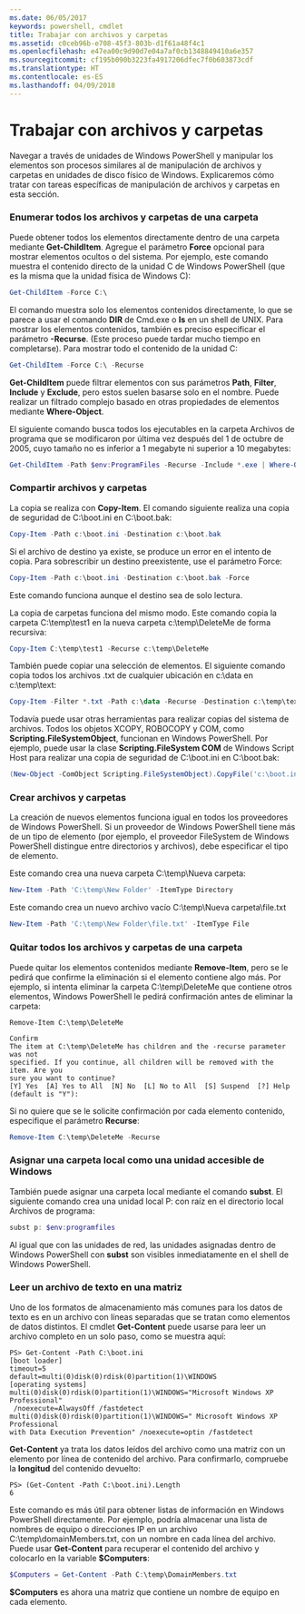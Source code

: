 ```yaml
---
ms.date: 06/05/2017
keywords: powershell, cmdlet
title: Trabajar con archivos y carpetas
ms.assetid: c0ceb96b-e708-45f3-803b-d1f61a48f4c1
ms.openlocfilehash: e47ea00c9d90d7e04a7af0cb1348849410a6e357
ms.sourcegitcommit: cf195b090b3223fa4917206dfec7f0b603873cdf
ms.translationtype: HT
ms.contentlocale: es-ES
ms.lasthandoff: 04/09/2018
---
```

# <a name="working-with-files-and-folders"></a>Trabajar con archivos y carpetas

Navegar a través de unidades de Windows PowerShell y manipular los elementos son procesos similares al de manipulación de archivos y carpetas en unidades de disco físico de Windows. Explicaremos cómo tratar con tareas específicas de manipulación de archivos y carpetas en esta sección.

### <a name="listing-all-the-files-and-folders-within-a-folder"></a>Enumerar todos los archivos y carpetas de una carpeta

Puede obtener todos los elementos directamente dentro de una carpeta mediante **Get-ChildItem**. Agregue el parámetro **Force** opcional para mostrar elementos ocultos o del sistema. Por ejemplo, este comando muestra el contenido directo de la unidad C de Windows PowerShell (que es la misma que la unidad física de Windows C):

```powershell
Get-ChildItem -Force C:\
```

El comando muestra solo los elementos contenidos directamente, lo que se parece a usar el comando **DIR** de Cmd.exe o **ls** en un shell de UNIX. Para mostrar los elementos contenidos, también es preciso especificar el parámetro **-Recurse**. (Este proceso puede tardar mucho tiempo en completarse). Para mostrar todo el contenido de la unidad C:

```powershell
Get-ChildItem -Force C:\ -Recurse
```

**Get-ChildItem** puede filtrar elementos con sus parámetros **Path**, **Filter**, **Include** y **Exclude**, pero estos suelen basarse solo en el nombre. Puede realizar un filtrado complejo basado en otras propiedades de elementos mediante **Where-Object**.

El siguiente comando busca todos los ejecutables en la carpeta Archivos de programa que se modificaron por última vez después del 1 de octubre de 2005, cuyo tamaño no es inferior a 1 megabyte ni superior a 10 megabytes:

```powershell
Get-ChildItem -Path $env:ProgramFiles -Recurse -Include *.exe | Where-Object -FilterScript {($_.LastWriteTime -gt '2005-10-01') -and ($_.Length -ge 1mb) -and ($_.Length -le 10mb)}
```

### <a name="copying-files-and-folders"></a>Compartir archivos y carpetas

La copia se realiza con **Copy-Item**. El comando siguiente realiza una copia de seguridad de C:\\boot.ini en C:\\boot.bak:

```powershell
Copy-Item -Path c:\boot.ini -Destination c:\boot.bak
```

Si el archivo de destino ya existe, se produce un error en el intento de copia. Para sobrescribir un destino preexistente, use el parámetro Force:

```powershell
Copy-Item -Path c:\boot.ini -Destination c:\boot.bak -Force
```

Este comando funciona aunque el destino sea de solo lectura.

La copia de carpetas funciona del mismo modo. Este comando copia la carpeta C:\\temp\\test1 en la nueva carpeta c:\\temp\\DeleteMe de forma recursiva:

```powershell
Copy-Item C:\temp\test1 -Recurse c:\temp\DeleteMe
```

También puede copiar una selección de elementos. El siguiente comando copia todos los archivos .txt de cualquier ubicación en c:\\data en c:\\temp\\text:

```powershell
Copy-Item -Filter *.txt -Path c:\data -Recurse -Destination c:\temp\text
```

Todavía puede usar otras herramientas para realizar copias del sistema de archivos. Todos los objetos XCOPY, ROBOCOPY y COM, como **Scripting.FileSystemObject**, funcionan en Windows PowerShell. Por ejemplo, puede usar la clase **Scripting.FileSystem COM** de Windows Script Host para realizar una copia de seguridad de C:\\boot.ini en C:\\boot.bak:

```powershell
(New-Object -ComObject Scripting.FileSystemObject).CopyFile('c:\boot.ini', 'c:\boot.bak')
```

### <a name="creating-files-and-folders"></a>Crear archivos y carpetas

La creación de nuevos elementos funciona igual en todos los proveedores de Windows PowerShell. Si un proveedor de Windows PowerShell tiene más de un tipo de elemento (por ejemplo, el proveedor FileSystem de Windows PowerShell distingue entre directorios y archivos), debe especificar el tipo de elemento.

Este comando crea una nueva carpeta C:\\temp\\Nueva carpeta:

```powershell
New-Item -Path 'C:\temp\New Folder' -ItemType Directory
```

Este comando crea un nuevo archivo vacío C:\\temp\\Nueva carpeta\\file.txt

```powershell
New-Item -Path 'C:\temp\New Folder\file.txt' -ItemType File
```

### <a name="removing-all-files-and-folders-within-a-folder"></a>Quitar todos los archivos y carpetas de una carpeta

Puede quitar los elementos contenidos mediante **Remove-Item**, pero se le pedirá que confirme la eliminación si el elemento contiene algo más. Por ejemplo, si intenta eliminar la carpeta C:\\temp\\DeleteMe que contiene otros elementos, Windows PowerShell le pedirá confirmación antes de eliminar la carpeta:

```
Remove-Item C:\temp\DeleteMe

Confirm
The item at C:\temp\DeleteMe has children and the -recurse parameter was not
specified. If you continue, all children will be removed with the item. Are you
sure you want to continue?
[Y] Yes  [A] Yes to All  [N] No  [L] No to All  [S] Suspend  [?] Help
(default is "Y"):
```

Si no quiere que se le solicite confirmación por cada elemento contenido, especifique el parámetro **Recurse**:

```powershell
Remove-Item C:\temp\DeleteMe -Recurse
```

### <a name="mapping-a-local-folder-as-a-windows-accessible-drive"></a>Asignar una carpeta local como una unidad accesible de Windows

También puede asignar una carpeta local mediante el comando **subst**. El siguiente comando crea una unidad local P: con raíz en el directorio local Archivos de programa:

```powershell
subst p: $env:programfiles
```

Al igual que con las unidades de red, las unidades asignadas dentro de Windows PowerShell con **subst** son visibles inmediatamente en el shell de Windows PowerShell.

### <a name="reading-a-text-file-into-an-array"></a>Leer un archivo de texto en una matriz

Uno de los formatos de almacenamiento más comunes para los datos de texto es en un archivo con líneas separadas que se tratan como elementos de datos distintos. El cmdlet **Get-Content** puede usarse para leer un archivo completo en un solo paso, como se muestra aquí:

```
PS> Get-Content -Path C:\boot.ini
[boot loader]
timeout=5
default=multi(0)disk(0)rdisk(0)partition(1)\WINDOWS
[operating systems]
multi(0)disk(0)rdisk(0)partition(1)\WINDOWS="Microsoft Windows XP Professional"
 /noexecute=AlwaysOff /fastdetect
multi(0)disk(0)rdisk(0)partition(1)\WINDOWS=" Microsoft Windows XP Professional
with Data Execution Prevention" /noexecute=optin /fastdetect
```

**Get-Content** ya trata los datos leídos del archivo como una matriz con un elemento por línea de contenido del archivo. Para confirmarlo, compruebe la **longitud** del contenido devuelto:

```
PS> (Get-Content -Path C:\boot.ini).Length
6
```

Este comando es más útil para obtener listas de información en Windows PowerShell directamente. Por ejemplo, podría almacenar una lista de nombres de equipo o direcciones IP en un archivo C:\\temp\\domainMembers.txt, con un nombre en cada línea del archivo. Puede usar **Get-Content** para recuperar el contenido del archivo y colocarlo en la variable **$Computers**:

```powershell
$Computers = Get-Content -Path C:\temp\DomainMembers.txt
```

**$Computers** es ahora una matriz que contiene un nombre de equipo en cada elemento.